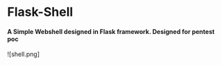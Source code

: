 # Flask-Shell

<h4> A Simple Webshell designed in Flask framework. Designed for pentest poc</h4>
![shell.png]
